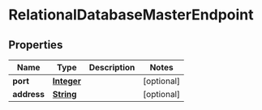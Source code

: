 

# RelationalDatabaseMasterEndpoint


## Properties

| Name | Type | Description | Notes |
|------------ | ------------- | ------------- | -------------|
|**port** | [**Integer**](Integer.md) |  |  [optional] |
|**address** | [**String**](String.md) |  |  [optional] |



